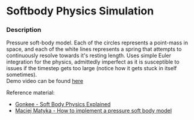 # Softbody Physics Simulation

### Description
Pressure soft-body model. 
Each of the circles represents a point-mass in space, and each of the white lines represents a spring that attempts to continuously resolve towards it's resting length.
Uses simple Euler integration for the physics, admittedly imperfect as it is susceptible to issues if the timestep gets too large (notice how it gets stuck in itself sometimes).\
Demo video can be found [here](https://youtu.be/dbthJvaGqBU?si=vR_S9XdlmDYluNIY)

Reference material:
* [Gonkee - Soft Body Physics Explained](https://www.youtube.com/watch?v=kyQP4t_wOGI&t=261s)
* [Maciej Matyka - How to implement a pressure soft body model](https://www.researchgate.net/publication/228574502_How_to_implement_a_pressure_soft_body_model)
